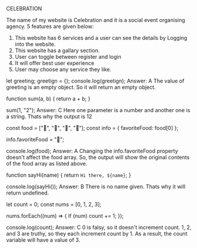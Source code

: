 CELEBRATION

The name  of my website is Celebration and it is a social event organising agency. 5 features are given below:
1. This website has 6 services and a user can see the details by Logging into the website.
2. This website has a gallary section.
3. User can toggle between register and login
4. It will offer best user experience
5. User may choose any service they like.


let greeting;
greetign = {};
console.log(greetign);
Answer: A 
The value of greeting is an empty object. So it will return an empty object.



function sum(a, b) {
  return a + b;
}

sum(1, "2");
Answer: C
Here one parameter is a number and another one is a string. Thats why the output is 12



const food = ["🍕", "🍫", "🥑", "🍔"];
const info = { favoriteFood: food[0] };

info.favoriteFood = "🍝";

console.log(food);
Answer: A
Changing the info.favoriteFood property doesn't affect the food array. So, the output will show the original contents of the food array as listed above.



function sayHi(name) {
  return `Hi there, ${name}`;
}

console.log(sayHi());
Answer: B
There is no name given. Thats why it will return undefined.




let count = 0;
const nums = [0, 1, 2, 3];

nums.forEach((num) => {
  if (num) count += 1;
});

console.log(count);
Answer: C
0 is falsy, so it doesn't increment count.
1, 2, and 3 are truthy, so they each increment count by 1.
As a result, the count variable will have a value of 3. 

